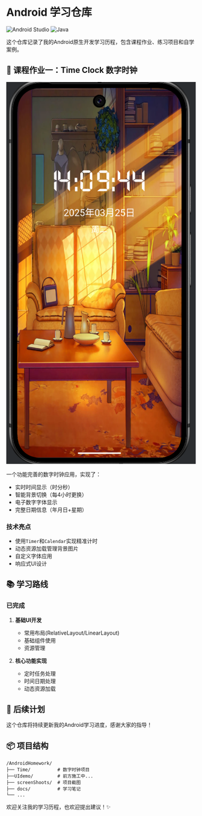 # Android 学习仓库

![Android Studio](https://img.shields.io/badge/Android%20Studio-3DDC84.svg?style=for-the-badge&logo=android-studio&logoColor=white)
![Java](https://img.shields.io/badge/Java-ED8B00?style=for-the-badge&logo=openjdk&logoColor=white)

这个仓库记录了我的Android原生开发学习历程，包含课程作业、练习项目和自学案例。

## 📱 课程作业一：Time Clock 数字时钟

![App Screenshot](screenshoots/demo-1.png)

一个功能完善的数字时钟应用，实现了：
- 实时时间显示（时分秒）
- 智能背景切换（每4小时更换）
- 电子数字字体显示
- 完整日期信息（年月日+星期）

### 技术亮点
- 使用`Timer`和`Calendar`实现精准计时
- 动态资源加载管理背景图片
- 自定义字体应用
- 响应式UI设计

## 📚 学习路线

### 已完成
1. **基础UI开发**
   - 常用布局(RelativeLayout/LinearLayout)
   - 基础组件使用
   - 资源管理

2. **核心功能实现**
   - 定时任务处理
   - 时间日期处理
   - 动态资源加载

## 🚀 后续计划

这个仓库将持续更新我的Android学习进度，感谢大家的指导！

## 📦 项目结构

```
/AndroidHomework/
├── Time/          # 数字时钟项目
├──UIdemo/         # 前方施工中...
├── screenShoots/  # 项目截图
├── docs/          # 学习笔记
└── ...
```

欢迎关注我的学习历程，也欢迎提出建议！✨
